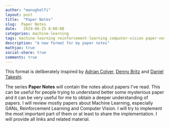 ```yaml
---
author: "manughelfi"
layout: post
title:  "Paper Notes"
slug:  Paper Notes
date:   2019-06-25 8:00:00
categories: machine-learning
tags: machine-learning reinforcement-learning computer-vision paper-notes
description: "A new format for my paper notes"
mathjax: true
social-share: true
comments: true
---
```


This format is deliberately inspired by [Adrian Colyer](https://blog.acolyer.org/about/), [Denny Britz](https://github.com/dennybritz/deeplearning-papernotes) and [Daniel Takeshi](https://github.com/DanielTakeshi/Paper_Notes).

The series **Paper Notes** will contain the notes about papers I've read. This can be useful for people trying to understand better some mysterious paper and it can be very useful for me to obtain a deeper understanding of papers. I will review mostly papers about Machine Learning, especially GANs, Reinforcement Learning and Computer Vision. I will try to implement the most important part of them or at least to share the implementation. I will provide all links and related material. 